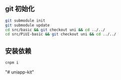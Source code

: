 ## git 初始化

```bash
git submodule init
git submodule update
cd src/basic && git checkout uni && cd ../../
cd src/PiUI-basic && git checkout uni && cd ../../

```

## 安装依赖

```bash
cnpm i
```
"# uniapp-kit" 
